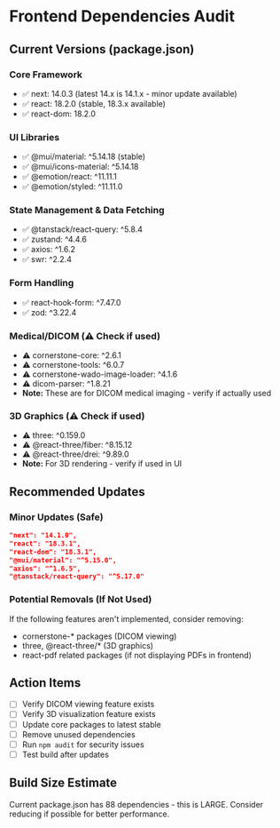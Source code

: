 # Frontend Dependencies Audit

## Current Versions (package.json)

### Core Framework
- ✅ next: 14.0.3 (latest 14.x is 14.1.x - minor update available)
- ✅ react: 18.2.0 (stable, 18.3.x available)
- ✅ react-dom: 18.2.0

### UI Libraries
- ✅ @mui/material: ^5.14.18 (stable)
- ✅ @mui/icons-material: ^5.14.18
- ✅ @emotion/react: ^11.11.1
- ✅ @emotion/styled: ^11.11.0

### State Management & Data Fetching
- ✅ @tanstack/react-query: ^5.8.4
- ✅ zustand: ^4.4.6
- ✅ axios: ^1.6.2
- ✅ swr: ^2.2.4

### Form Handling
- ✅ react-hook-form: ^7.47.0
- ✅ zod: ^3.22.4

### Medical/DICOM (⚠️ Check if used)
- ⚠️ cornerstone-core: ^2.6.1
- ⚠️ cornerstone-tools: ^6.0.7
- ⚠️ cornerstone-wado-image-loader: ^4.1.6
- ⚠️ dicom-parser: ^1.8.21
- **Note:** These are for DICOM medical imaging - verify if actually used

### 3D Graphics (⚠️ Check if used)
- ⚠️ three: ^0.159.0
- ⚠️ @react-three/fiber: ^8.15.12
- ⚠️ @react-three/drei: ^9.89.0
- **Note:** For 3D rendering - verify if used in UI

## Recommended Updates

### Minor Updates (Safe)
```json
"next": "14.1.0",
"react": "18.3.1",
"react-dom": "18.3.1",
"@mui/material": "^5.15.0",
"axios": "^1.6.5",
"@tanstack/react-query": "^5.17.0"
```

### Potential Removals (If Not Used)
If the following features aren't implemented, consider removing:
- cornerstone-* packages (DICOM viewing)
- three, @react-three/* (3D graphics)
- react-pdf related packages (if not displaying PDFs in frontend)

## Action Items
- [ ] Verify DICOM viewing feature exists
- [ ] Verify 3D visualization feature exists
- [ ] Update core packages to latest stable
- [ ] Remove unused dependencies
- [ ] Run `npm audit` for security issues
- [ ] Test build after updates

## Build Size Estimate
Current package.json has 88 dependencies - this is LARGE.
Consider reducing if possible for better performance.

